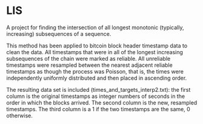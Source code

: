 # LIS

A project for finding the intersection of all longest monotonic (typically, increasing) subsequences of a sequence. 

This method has been applied to bitcoin block header timestamp data to clean the data. All timestamps that were in all of the longest increasing subsequences of the chain were marked as reliable. All unreliable timestamps were resampled between the nearest adjacent reliable timestamps as though the process was Poisson, that is, the times were independently uniformly distributed and then placed in ascending order. 

The resulting data set is included (times\_and\_targets\_interp2.txt): the first column is the original timestamps as integer numbers of seconds in the order in which the blocks arrived. The second column is the new, resampled timestamps. The third column is a 1 if the two timestamps are the same, 0 otherwise.
